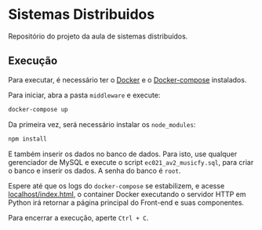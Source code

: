 # Sistemas Distribuidos

Repositório do projeto da aula de sistemas distribuídos.

## Execução

Para executar, é necessário ter o [Docker](https://docs.docker.com/install/) e o [Docker-compose](https://docs.docker.com/compose/install/) instalados.

Para iniciar, abra a pasta `middleware` e execute:

```sh
docker-compose up
```

Da primeira vez, será necessário instalar os `node_modules`:

```sh
npm install
```

E também inserir os dados no banco de dados. Para isto, use qualquer gerenciador de MySQL e execute o script `ec021_av2_musicfy.sql`, para criar o banco e inserir os dados. A senha do banco é `root`.

Espere até que os logs do `docker-compose` se estabilizem, e acesse [localhost/index.html](http://localhost/index.html), o container Docker executando o servidor HTTP em Python irá retornar a página principal do Front-end e suas componentes.

Para encerrar a execução, aperte `Ctrl + C`.
